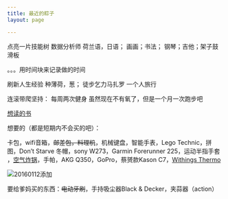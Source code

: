 ```yaml
---
title: 最近的粽子
layout: page

---
```


点亮一片技能树
数据分析师
荷兰语，日语；
画画；书法；
钢琴；吉他；架子鼓
滑板

。。。用时间块来记录做的时间


刷新人生经验
种薄荷，葱；
徒步乞力马扎罗
一个人旅行

连滚带爬坚持：
每周两次健身
虽然现在不有氧了，但是一个月一次跑步吧

[想读的书][1]

想要的（都是短期内不会买的吧）：

卡包，wifi音箱，<del>邮差包，料理机</del>，机械键盘，智能手表，Lego Technic，拼图，Don’t Starve 冬帽，sony W273，Garmin Forerunner 225，运动半指手套 ，[空气炸锅][2]，手帕，AKG Q350，GoPro，蔡赟款Kason C7，[Withings Thermo][3]

![20160112添加][image-1] 
<!-- 20060112 -->


要给爹妈买的东西：<del>电动牙刷</del>，手持吸尘器Black & Decker，夹蒜器（action）




[1]:	https://book.douban.com/mine?status=wish
[2]:	http://www.amazon.com/Avalon-Bay-AB-Airfryer100B-Airfryer-Black/dp/B00NU68QWA "https://www.douban.com/people/piepiecharlene/status/1734066153/"
[3]:	http://www.smartlifein.com/medical/201607/13813.html#0-tsina-1-99215-397232819ff9a47a7b7e80a40613cfe1

[image-1]:	http://7xo4c2.com1.z0.glb.clouddn.com/dontstarve.JPG